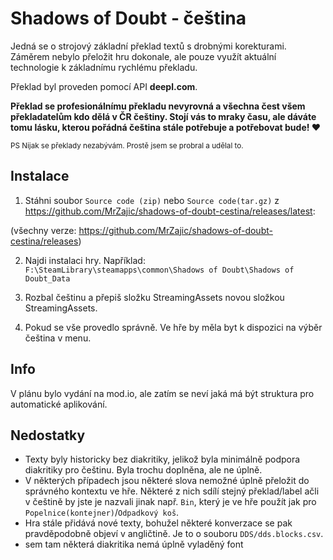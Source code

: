 # Shadows of Doubt - čeština

Jedná se o strojový základní překlad textů s drobnými korekturami. Záměrem nebylo přeložit hru dokonale, ale pouze využít aktuální technologie k základnímu rychlému překladu.

Překlad byl proveden pomocí API **deepl.com**.

**Překlad se profesionálnímu překladu nevyrovná a všechna čest všem překladatelům kdo dělá v ČR češtiny. Stojí vás to mraky času, ale dáváte tomu lásku, kterou pořádná čeština stále potřebuje a potřebovat bude! ♥**

<sub>PS Nijak se překlady nezabývám. Prostě jsem se probral a udělal to.</sub>

## Instalace
1. Stáhni soubor `Source code (zip)` nebo `Source code(tar.gz)` z https://github.com/MrZajic/shadows-of-doubt-cestina/releases/latest:

(všechny verze: https://github.com/MrZajic/shadows-of-doubt-cestina/releases)

2. Najdi instalaci hry. Například:
   `F:\SteamLibrary\steamapps\common\Shadows of Doubt\Shadows of Doubt_Data`


4. Rozbal češtinu a přepiš složku StreamingAssets novou složkou StreamingAssets.


5. Pokud se vše provedlo správně. Ve hře by měla byt k dispozici na výběr čeština v menu.

## Info
V plánu bylo vydání na mod.io, ale zatím se neví jaká má být struktura pro automatické aplikování.

## Nedostatky
- Texty byly historicky bez diakritiky, jelikož byla minimálně podpora diakritiky pro češtinu. Byla trochu doplněna, ale ne úplně.
- V některých případech jsou některé slova nemožné úplně přeložit do správného kontextu ve hře. Některé z nich sdílí stejný překlad/label ačli v češtině by jste je nazvali jinak např. `Bin`, který je ve hře použít jak pro `Popelnice(kontejner)`/`Odpadkový koš`.
- Hra stále přidává nové texty, bohužel některé konverzace se pak pravděpodobně objeví v angličtině. Je to o souboru `DDS/dds.blocks.csv`.
- sem tam některá diakritika nemá úplně vyladěný font

